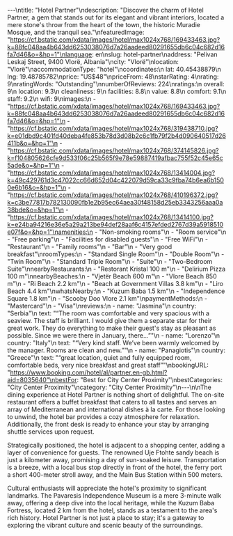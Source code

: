 ---\ntitle: "Hotel Partner"\ndescription: "Discover the charm of Hotel Partner, a gem that stands out for its elegant and vibrant interiors, located a mere stone's throw from the heart of the town, the historic Muradie Mosque, and the tranquil sea."\nfeaturedImage: "https://cf.bstatic.com/xdata/images/hotel/max1024x768/169433463.jpg?k=88fc048aa4b643dd6253038076d7a26aadeed80291655db6c04c682d16fa7d46&o=&hp=1"\nlanguage: en\nslug: hotel-partner\naddress: "Pelivan Leskaj Street, 9400 Vlorë, Albania"\ncity: "Vlorë"\nlocation: "Vlorë"\naccommodationType: "hotel"\ncoordinates:\n  lat: 40.45438879\n  lng: 19.48785782\nprice: "US$48"\npriceFrom: 48\nstarRating: 4\nrating: 9\nratingWords: "Outstanding"\nnumberOfReviews: 224\nratings:\n  overall: 9\n  location: 9.3\n  cleanliness: 9\n  facilities: 8.8\n  value: 8.8\n  comfort: 9.1\n  staff: 9.2\n  wifi: 9\nimages:\n  - "https://cf.bstatic.com/xdata/images/hotel/max1024x768/169433463.jpg?k=88fc048aa4b643dd6253038076d7a26aadeed80291655db6c04c682d16fa7d46&o=&hp=1"\n  - "https://cf.bstatic.com/xdata/images/hotel/max1024x768/319438710.jpg?k=e01dbd9c401fd40deba4fe853b78d3d08b2c6c1fb79f2b4d090640517d26411b&o=&hp=1"\n  - "https://cf.bstatic.com/xdata/images/hotel/max1024x768/374145826.jpg?k=f104805626cfe9d533f06c25b565f9e78e59887419afbac755f52c45e65c5ade&o=&hp=1"\n  - "https://cf.bstatic.com/xdata/images/hotel/max1024x768/13414004.jpg?k=49c429761d3c47022cc66d652d04c422079d59ca33c9fba74b6ea6b1500e6b16&o=&hp=1"\n  - "https://cf.bstatic.com/xdata/images/hotel/max1024x768/410196372.jpg?k=c3be77817b782130090fb1e2b95ec64aea30f48158d25eb3343256aaa0a38bde&o=&hp=1"\n  - "https://cf.bstatic.com/xdata/images/hotel/max1024x768/13414100.jpg?k=e24ba94216e36e5a29a213be94def28aaf6c4157efded2767d39a5918510e07f&o=&hp=1"\namenities:\n  - "Non-smoking rooms"\n  - "Room service"\n  - "Free parking"\n  - "Facilities for disabled guests"\n  - "Free WiFi"\n  - "Restaurant"\n  - "Family rooms"\n  - "Bar"\n  - "Very good breakfast"\nroomTypes:\n  - "Standard Single Room"\n  - "Double Room"\n  - "Twin Room"\n  - "Standard Triple Room"\n  - "Suite"\n  - "Two-Bedroom Suite"\nnearbyRestaurants:\n  - "Restorant Kristal 100 m"\n  - "Delirium Pizza 100 m"\nnearbyBeaches:\n  - "Vjetër Beach 600 m"\n  - "Vlore Beach 850 m"\n  - "Ri Beach 2.2 km"\n  - "Beach at Government Villas 3.8 km"\n  - "Liro Beach 4.4 km"\nwhatsNearby:\n  - "Kuzum Baba 1.5 km"\n  - "Independence Square 1.8 km"\n  - "Scooby Doo Vlore 2.1 km"\npaymentMethods:\n  - "Mastercard"\n  - "Visa"\nreviews:\n  - name: "Jasmina"\n    country: "Serbia"\n    text: "“The room was comfortable and very spacious with a seaview. The staff is brilliant. I would give them a separate star for their great work. They do everything to make their guest's stay as pleasant as possible. Since we were there in January, there...”"\n  - name: "Lorenzo"\n    country: "Italy"\n    text: "“Very kind staff. We’ve been warmly welcomed by the manager. Rooms are clean and new.”"\n  - name: "Panagiotis"\n    country: "Greece"\n    text: "“great location, quiet and fully equipped room, comfortable beds, very nice breakfast and great staff”"\nbookingURL: "https://www.booking.com/hotel/al/partner.en-gb.html?aid=8035640"\nbestFor: "Best for City Center Proximity"\nbestCategories: "City Center Proximity"\ncategory: "City Center Proximity"\n---\n\nThe dining experience at Hotel Partner is nothing short of delightful. The on-site restaurant offers a buffet breakfast that caters to all tastes and serves an array of Mediterranean and international dishes à la carte. For those looking to unwind, the hotel bar provides a cozy atmosphere for relaxation. Additionally, the front desk is ready to enhance your stay by arranging shuttle services upon request.

Strategically positioned, the hotel is adjacent to a shopping center, adding a layer of convenience for guests. The renowned Uje Ftohte sandy beach is just a kilometer away, promising a day of sun-soaked leisure. Transportation is a breeze, with a local bus stop directly in front of the hotel, the ferry port a short 400-meter stroll away, and the Main Bus Station within 500 meters.

Cultural enthusiasts will appreciate the hotel's proximity to significant landmarks. The Pavaresis Independence Museum is a mere 3-minute walk away, offering a deep dive into the local heritage, while the Kuzum Baba Fortress, located 2 km from the hotel, stands as a testament to the area's rich history. Hotel Partner is not just a place to stay; it's a gateway to exploring the vibrant culture and scenic beauty of the surroundings.